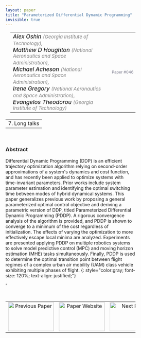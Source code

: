 ```yaml
---
layout: paper
title: "Parameterized Differential Dynamic Programming"
invisible: true
---
```

<head>
<style>
* {
  box-sizing: border-box;
}

#myInput {
  background-position: 10px 10px;
  background-repeat: no-repeat;
  width: 100%;
  font-size: 100%;
  padding: 12px 20px 12px 40px;
  border: 1px solid #ddd;
  margin-bottom: 12px;
}

#myTable, #myTableA {
  border-collapse: collapse;
  width: 100%;
  border: 1px solid #ddd;
  font-size: 100%;
}

#myTable th, #myTable td, #myTableA th, #myTableA td {
  text-align: left;
  padding: 12px;
}

#myTable tr, #myTableA tr {
  border-bottom: 1px solid #ddd;
}

#myTable tr.header, #myTable tr:hover, #myTableA tr.header, #myTableA tr:hover {
  background-color: #f1f1f1;
}


#eventcounter1 a {
    font-size: 12px;
    color: #ffffff;
    display: block;
}

#eventcounter1 a:hover {
    text-decoration: none;
}

#eventcounter2 a {
    font-size: 12px;
    color: #ffffff;
    display: block;
}

#eventcounter2 a:hover {
    text-decoration: none;
}

</style>
</head>

<table width = "95%" style="padding-left: 15px; margin-left: auto; margin-right: 10px;">
<tr><td style = "vertical-align: top; padding-right: 25px;" rowspan="2">
<span style="color:black; font-size: 110%;"><i>
Alex Oshin <span style="color:gray; font-size: 85%">(Georgia Institute of Technology)</span><span style="color:gray; font-size: 100%">,</span><br>
Matthew  D Houghton <span style="color:gray; font-size: 85%">(National Aeronautics and Space Administration)</span><span style="color:gray; font-size: 100%">,</span><br>
Michael Acheson <span style="color:gray; font-size: 85%">(National Aeronautics and Space Administration)</span><span style="color:gray; font-size: 100%">,</span><br>
Irene Gregory <span style="color:gray; font-size: 85%">(National Aeronautics and Space Administration)</span><span style="color:gray; font-size: 100%">,</span><br>
Evangelos Theodorou <span style="color:gray; font-size: 85%">(Georgia Institute of Technology)</span>
</i></span>
</td>

<tr>
<td style="color:#777789; text-align:right; font-size: 75%; margin-right:10px;">Paper&nbsp;#046</td>
</tr>
</table>

<table width="80%" style="margin-top: 20px; margin-left: auto; margin-right: auto;">
  <tr>
    <td style="text-align:center;">7. Long talks</td>
  </tr>
</table>
<br>


### Abstract
Differential Dynamic Programming (DDP) is an efficient trajectory optimization algorithm relying on second-order approximations of a system's dynamics and cost function, and has recently been applied to optimize systems with time-invariant parameters. Prior works include system parameter estimation and identifying the optimal switching time between modes of hybrid dynamical systems. This paper generalizes previous work by proposing a general parameterized optimal control objective and deriving a parametric version of DDP, titled Parameterized Differential Dynamic Programming (PDDP). A rigorous convergence analysis of the algorithm is provided, and PDDP is shown to converge to a minimum of the cost regardless of initialization. The effects of varying the optimization to more effectively escape local minima are analyzed. Experiments are presented applying PDDP on multiple robotics systems to solve model predictive control (MPC) and moving horizon estimation (MHE) tasks simultaneously. Finally, PDDP is used to determine the optimal transition point between flight regimes of a complex urban air mobility (UAM) class vehicle exhibiting multiple phases of flight.
{: style="color:gray; font-size: 120%; text-align: justified;"}


<table width="100%" style="margin-top:40px;">
<tr>
    <td style="width: 30%; text-align: center;"><a href="{ site.baseurl }/program/papers/045/">
<img src="{ site.baseurl }/images/previous_paper_icon.png"
       alt="Previous Paper" width = "142"  height = "90"/> 
</a> </td>
<td style="text-align: center;"><a href="{{ site.baseurl }}/program/papers">
<img src="{{ site.baseurl }}/images/overview_icon.png"
       alt="Paper Website" width = "142"  height = "90"/> 
</a> </td>
    <td style="width: 30%; text-align: center;"><a href="{ site.baseurl }/program/papers/047/">
    <img src="{ site.baseurl }/images/next_paper_icon.png"
        alt="Next Paper" width = "142"  height = "90"/>
    </a></td>
'</tr>
</table>
